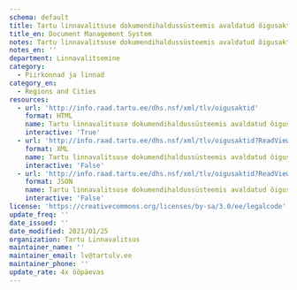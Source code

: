 ```yaml
---
schema: default
title: Tartu linnavalitsuse dokumendihaldussüsteemis avaldatud õigusaktid
title_en: Document Management System
notes: Tartu linnavalitsuse dokumendihaldussüsteemis avaldatud õigusaktid
notes_en: ''
department: Linnavalitsemine
category:
  - Piirkonnad ja linnad
category_en:
  - Regions and Cities
resources:
  - url: 'http://info.raad.tartu.ee/dhs.nsf/xml/tlv/oigusaktid'
    format: HTML
    name: Tartu linnavalitsuse dokumendihaldussüsteemis avaldatud õigusaktid
    interactive: 'True'
  - url: 'http://info.raad.tartu.ee/dhs.nsf/xml/tlv/oigusaktid?ReadViewEntries'
    format: XML
    name: Tartu linnavalitsuse dokumendihaldussüsteemis avaldatud õigusaktid
    interactive: 'False'
  - url: 'http://info.raad.tartu.ee/dhs.nsf/xml/tlv/oigusaktid?ReadViewEntries&Outputformat=JSON'
    format: JSON
    name: Tartu linnavalitsuse dokumendihaldussüsteemis avaldatud õigusaktid
    interactive: 'False'
license: 'https://creativecommons.org/licenses/by-sa/3.0/ee/legalcode'
update_freq: ''
date_issued: ''
date_modified: 2021/01/25
organization: Tartu Linnavalitsus
maintainer_name: ''
maintainer_email: lv@tartulv.ee
maintainer_phone: ''
update_rate: 4x ööpäevas
---
```

